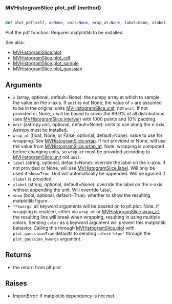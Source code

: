 ### [MVHistogramSlice](MVHistogramSlice.md).plot_pdf (method)


```py

def plot_pdf(self, x=None, unit=None, wrap_at=None, label=None, xlabel=None, show=False, **kwargs)

```



Plot the pdf function.  Requires matplotlib to be installed.

See also:

* [MVHistogramSlice.plot](MVHistogramSlice.plot.md)
* [MVHistogramSlice.plot_cdf](MVHistogramSlice.plot_cdf.md)
* [MVHistogramSlice.plot_sample](MVHistogramSlice.plot_sample.md)
* [MVHistogramSlice.plot_gaussian](MVHistogramSlice.plot_gaussian.md)

Arguments
-----------
* `x` (array, optional, default=None): the numpy array at which to
    sample the value on the x-axis.  If `unit` is not None, the value
    of `x` are assumed to be in the original units [MVHistogramSlice.unit](MVHistogramSlice.unit.md),
    not `unit`.  If not provided or None, `x` will be based to cover
    the 99.9% of all distributions (see [MVHistogramSlice.interval](MVHistogramSlice.interval.md)) with 1000
    points and 10% padding.
* `unit` (astropy.unit, optional, default=None): units to use along
    the x-axis.  Astropy must be installed.
* `wrap_at` (float, None, or False, optional, default=None): value to
    use for wrapping.  See [MVHistogramSlice.wrap](MVHistogramSlice.wrap.md).  If not provided or None,
    will use the value from [MVHistogramSlice.wrap_at](MVHistogramSlice.wrap_at.md).  Note: wrapping is
    computed before changing units, so `wrap_at` must be provided
    according to [MVHistogramSlice.unit](MVHistogramSlice.unit.md) not `unit`.
* `label` (string, optional, default=None): override the label on the
    x-axis.  If not provided or None, will use [MVHistogramSlice.label](MVHistogramSlice.label.md).  Will
    only be used if `show=True`.  Unit will automatically be appended.
    Will be ignored if `xlabel` is provided.
* `xlabel` (string, optional, default=None): override the label on the
    x-axis without appending the unit.  Will override `label`.
* `show` (bool, optional, default=True): whether to show the resulting
    matplotlib figure.
* `**kwargs`: all keyword arguments will be passed on to plt.plot.  Note:
    if wrapping is enabled, either via `wrap_at` or [MVHistogramSlice.wrap_at](MVHistogramSlice.wrap_at.md),
    the resulting line will break when wrapping, resulting in using multiple
    colors.  Sending `color` as a keyword argument will prevent this
    matplotlib behavior.  Calling this through [MVHistogramSlice.plot](MVHistogramSlice.plot.md) with
    `plot_gaussian=True` defaults to sending `color='blue'` through
    the `plot_gaussian_kwargs` argument.

Returns
--------
* the return from plt.plot

Raises
--------
* ImportError: if matplotlib dependency is not met.

